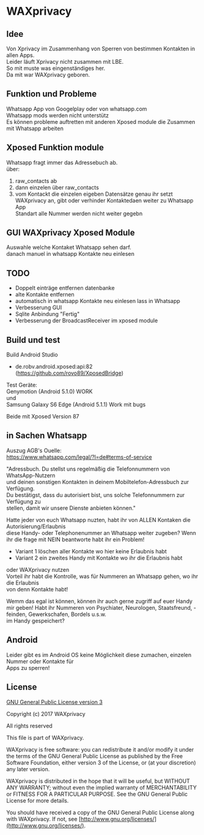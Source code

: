 # WAXprivacy

Idee
----
Von Xprivacy im Zusammenhang von Sperren von bestimmen Kontakten in allen Apps.<br>
Leider läuft Xprivacy nicht zusammen mit LBE.<br>
So mit muste was eingenständiges her.<br>
Da mit war WAXprivacy geboren.

Funktion und Probleme
--------
Whatsapp App von Googelplay oder von whatsapp.com<br>
Whatsapp mods werden nicht unterstütz<br>
Es können probleme auftretten mit anderen Xposed module die Zusammen mit Whatsapp arbeiten<br>  

Xposed Funktion module
-----------------------
Whatsapp fragt immer das Adressebuch ab.<br>
über: <br>
1. raw_contacts ab
2. dann einzelen über raw_contacts
3. vom Kontackt die einzelen eigeben Datensätze
genau ihr setzt WAXprivacy an, gibt oder verhinder Kontaktedaen weiter zu Whatsapp App<br>
Standart alle Nummer werden nicht weiter gegebn

GUI WAXprivacy Xposed Module
----
Auswahle welche Kontaket Whatsapp sehen darf.<br>
danach manuel in whatsapp Kontakte neu einlesen

TODO
----
- Doppelt einträge entfernen datenbanke
- alte Kontakte entfernen
- automatisch in whatsapp Kontakte neu einlesen lass in Whatsapp
- Verbesserung GUI
- Sqlite Anbindung "Fertig"
- Verbesserung der BroadcastReceiver im xposed module


Build und test
------------
Build Android Studio<br>
- de.robv.android.xposed:api:82 (https://github.com/rovo89/XposedBridge)

Test Geräte:<br>
Genymotion (Android 5.1.0) WORK<br>
und<br>
Samsung Galaxy S6 Edge (Android 5.1.1) Work mit bugs<br>

Beide mit Xposed Version 87


in Sachen Whatsapp
------------------
Auszug AGB's Ouelle:<br>
https://www.whatsapp.com/legal/?l=de#terms-of-service<br>

"Adressbuch. Du stellst uns regelmäßig die Telefonnummern von WhatsApp-Nutzern<br>
und deinen sonstigen Kontakten in deinem Mobiltelefon-Adressbuch zur Verfügung.<br>
Du bestätigst, dass du autorisiert bist, uns solche Telefonnummern zur Verfügung zu<br>
stellen, damit wir unsere Dienste anbieten können."<br>

Hatte jeder von euch Whatsapp nuzten, habt ihr von ALLEN Kontaken die Autorisierung/Erlaubnis<br>
diese Handy- oder Telephonenummer an Whatsapp weiter zugeben?
Wenn ihr die frage mit NEIN beantworte habt ihr ein Problem!
- Variant 1 löschen aller Kontakte wo hier keine Erlaubnis habt
- Variant 2 ein zweites Handy mit Kontakte wo ihr die Erlaubnis habt

oder WAXprivacy nutzen<br>
Vorteil ihr habt die Kontrolle, was für Nummeren an Whatsapp gehen, wo ihr die Erlaubnis<br>
von denn Kontakte habt! 

Wemm das egal ist können, können ihr auch gerne zugriff auf euer Handy mir geben!
Habt ihr Nummeren von Psychiater, Neurologen, Staatsfreund, -feinden, Gewerkschafen, Bordels u.s.w.<br>
im Handy gespeichert?

Android
-------
Leider gibt es im Android OS keine Möglichkeit diese zumachen, einzelen Nummer oder Kontakte für<br>
Apps zu sperren!

License
-------

[GNU General Public License version 3](http://www.gnu.org/licenses/gpl.txt)

Copyright (c) 2017 WAXprivacy

All rights reserved

This file is part of WAXprivacy.

WAXprivacy is free software: you can redistribute it and/or modify
it under the terms of the GNU General Public License as published by
the Free Software Foundation, either version 3 of the License, or
(at your discretion) any later version.

WAXprivacy is distributed in the hope that it will be useful,
but WITHOUT ANY WARRANTY; without even the implied warranty of
MERCHANTABILITY or FITNESS FOR A PARTICULAR PURPOSE.  See the
GNU General Public License for more details.

You should have received a copy of the GNU General Public License
along with WAXprivacy.  If not, see [http://www.gnu.org/licenses/](http://www.gnu.org/licenses/).
